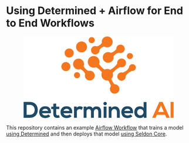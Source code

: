 # Using Determined + Airflow for End to End Workflows
<p align="center">
<img src="https://github.com/determined-ai/determined/raw/master/determined-logo.png"></p>


This repository contains an example [Airflow Workflow](https://airflow.apache.org/) that trains a model [using Determined](https://github.com/determined-ai/determined) and then deploys that model [using Seldon Core](https://github.com/SeldonIO/seldon-core).
